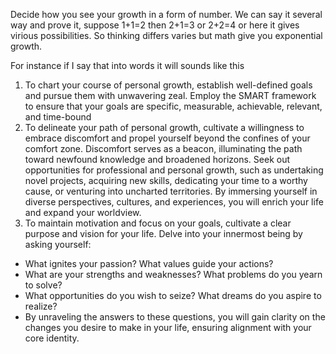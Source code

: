 Decide how you see your growth in a form of number. We can say it several way and prove it,
suppose 1+1=2 then 2+1=3 or 2+2=4 or here it gives virious possibilities.
So thinking differs varies but math give you exponential growth.

For instance if I say that into words it will sounds like this
1. To chart your course of personal growth, establish well-defined goals and pursue them with unwavering zeal.
Employ the SMART framework to ensure that your goals are specific, measurable, achievable, relevant, and time-bound
2. To delineate your path of personal growth, cultivate a willingness to embrace discomfort and propel yourself beyond the confines of your comfort zone.
Discomfort serves as a beacon, illuminating the path toward newfound knowledge and broadened horizons.
Seek out opportunities for professional and personal growth, such as undertaking novel projects, acquiring new skills, dedicating your time to a worthy cause, or venturing into uncharted territories.
By immersing yourself in diverse perspectives, cultures, and experiences, you will enrich your life and expand your worldview.
3. To maintain motivation and focus on your goals, cultivate a clear purpose and vision for your life. Delve into your innermost being by asking yourself: 
* What ignites your passion? What values guide your actions?
* What are your strengths and weaknesses? What problems do you yearn to solve?
* What opportunities do you wish to seize? What dreams do you aspire to realize?
* By unraveling the answers to these questions, you will gain clarity on the changes you desire to make in your life, ensuring alignment with your core identity.
